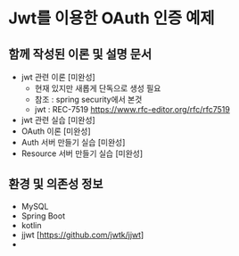 # Jwt를 이용한 OAuth 인증 예제

## 함께 작성된 이론 및 설명 문서

- jwt 관련 이론 [미완성] 
  - 현재 있지만 새롭게 단독으로 생성 필요
  - 참조 : spring security에서 본것
  - jwt : REC-7519 https://www.rfc-editor.org/rfc/rfc7519
- jwt 관련 실습 [미완성]
- OAuth 이론 [미완성]
- Auth 서버 만들기 실습 [미완성]
- Resource 서버 만들기 실습 [미완성]

## 환경 및 의존성 정보

- MySQL
- Spring Boot
- kotlin
- jjwt [https://github.com/jwtk/jjwt]
- 